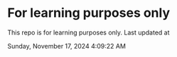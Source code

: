 # For learning purposes only
This repo is for learning purposes only.
Last updated at

Sunday, November 17, 2024 4:09:22 AM


